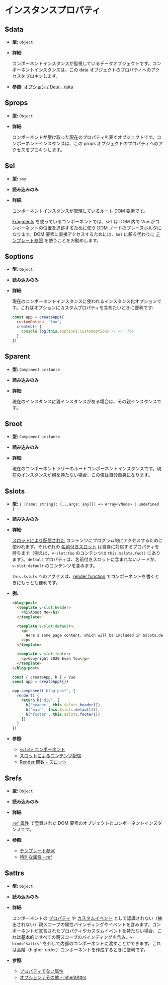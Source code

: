 # インスタンスプロパティ

## $data

- **型:** `Object`

- **詳細:**

  コンポーネントインスタンスが監視しているデータオブジェクトです。コンポーネントインスタンスは、この data オブジェクトのプロパティへのアクセスをプロキシします。

- **参照:** [オプション / Data - data](./options-data.html#data-2)

## $props

- **型:** `Object`

- **詳細:**

  コンポーネントが受け取った現在のプロパティを表すオブジェクトです。コンポーネントインスタンスは、この props オブジェクトのプロパティへのアクセスをプロキシします。

## $el

- **型:** `any`

- **読み込みのみ**

- **詳細:**

  コンポーネントインスタンスが管理しているルート DOM 要素です。

  [Fragments](../guide/migration/fragments) を使っているコンポーネントでは、`$el` は DOM 内で Vue がコンポーネントの位置を追跡するために使う DOM ノードのプレースホルダになります。DOM 要素に直接アクセスするためには、`$el` に頼る代わりに [テンプレート参照](../guide/component-template-refs.html) を使うことをお勧めします。

## $options

- **型:** `Object`

- **読み込みのみ**

- **詳細:**

  現在のコンポーネントインスタンスに使われるインスタンス化オプションです。これはオプションにカスタムプロパティを含めたいときに便利です:

  ```js
  const app = createApp({
    customOption: 'foo',
    created() {
      console.log(this.$options.customOption) // => 'foo'
    }
  })
  ```

## $parent

- **型:** `Component instance`

- **読み込みのみ**

- **詳細:**

  現在のインスタンスに親インスタンスがある場合は、その親インスタンスです。

## $root

- **型:** `Component instance`

- **読み込みのみ**

- **詳細:**

  現在のコンポーネントツリーのルートコンポーネントインスタンスです。現在のインスタンスが親を持たない場合、この値は自分自身になります。

## $slots

- **型:** `{ [name: string]: (...args: any[]) => Array<VNode> | undefined }`

- **読み込みのみ**

- **詳細:**

  [スロットにより配信された](../guide/component-basics.html#スロットによるコンテンツ配信) コンテンツにプログラム的にアクセスするために使われます。それぞれの [名前付きスロット](../guide/component-slots.html#名前付きスロット) は自身に対応するプロパティを持ちます（例えば、`v-slot:foo` のコンテンツは `this.$slots.foo()` にあります）。`default` プロパティは、名前付きスロットに含まれないノードか、`v-slot:default` のコンテンツを含みます。

  `this.$slots` へのアクセスは、[render function](../guide/render-function.html) でコンポーネントを書くときにもっとも便利です。

- **例:**

  ```html
  <blog-post>
    <template v-slot:header>
      <h1>About Me</h1>
    </template>

    <template v-slot:default>
      <p>
        Here's some page content, which will be included in $slots.default.
      </p>
    </template>

    <template v-slot:footer>
      <p>Copyright 2020 Evan You</p>
    </template>
  </blog-post>
  ```

  ```js
  const { createApp, h } = Vue
  const app = createApp({})

  app.component('blog-post', {
    render() {
      return h('div', [
        h('header', this.$slots.header()),
        h('main', this.$slots.default()),
        h('footer', this.$slots.footer())
      ])
    }
  })
  ```

- **参照:**
  - [`<slot>` コンポーネント](built-in-components.html#slot)
  - [スロットによるコンテンツ配信](../guide/component-basics.html#スロットによるコンテンツ配信)
  - [Render 関数 - スロット](../guide/render-function.html#スロット)

## $refs

- **型:** `Object`

- **読み込みのみ**

- **詳細:**

  [`ref` 属性](../guide/component-template-refs.html) で登録された DOM 要素のオブジェクトとコンポーネントインスタンスです。

- **参照:**
  - [テンプレート参照](../guide/component-template-refs.html)
  - [特別な属性 - ref](./special-attributes.md#ref)

## $attrs

- **型:** `Object`

- **読み込みのみ**

- **詳細:**

  コンポーネントの [プロパティ](./options-data.html#props) や [カスタムイベント](./options-data.html#emits) として認識されない（抽出されない）親スコープの属性バインディングやイベントを含みます。コンポーネントが宣言されたプロパティやカスタムイベントを持たない場合、これは基本的にすべての親スコープのバインディングを含み、`v-bind="$attrs"` を介して内部のコンポーネントに渡すことができます。これは高階（higher-order）コンポーネントを作成するときに便利です。

- **参照:**
  - [プロパティでない属性](../guide/component-attrs.html)
  - [オプション / その他 - inheritAttrs](./options-misc.html#inheritattrs)
